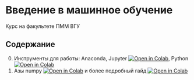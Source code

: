 # Введение в машинное обучение

Курс на факультете ПММ ВГУ

## Содержание

0. Инструменты для работы: Anaconda, Jupyter [![Open in Colab](https://colab.research.google.com/assets/colab-badge.svg)](https://colab.research.google.com/github/pokidyshev/ml-intro-course-vsu/blob/master/lecture_0/tools.ipynb), Python [![Open in Colab](https://colab.research.google.com/assets/colab-badge.svg)](https://colab.research.google.com/github/pokidyshev/ml-intro-course-vsu/blob/master/lecture_0/python.ipynb)
1. Азы numpy [![Open in Colab](https://colab.research.google.com/assets/colab-badge.svg)](https://colab.research.google.com/github/pokidyshev/ml-intro-course-vsu/blob/master/lecture_1/numpy.ipynb) и более подробный гайд [![Open in Colab](https://colab.research.google.com/assets/colab-badge.svg)](https://colab.research.google.com/github/pokidyshev/ml-intro-course-vsu/blob/master/lecture_1/numpy-tutorial.ipynb)
